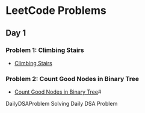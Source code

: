 # LeetCode Problems

## Day 1

### Problem 1: Climbing Stairs
- [Climbing Stairs](https://leetcode.com/problems/climbing-stairs/)

### Problem 2: Count Good Nodes in Binary Tree
- [Count Good Nodes in Binary Tree](https://leetcode.com/problems/count-good-nodes-in-binary-tree/description/)# 







DailyDSAProblem
Solving Daily DSA Problem
